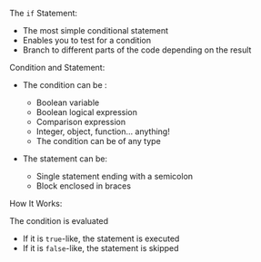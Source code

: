 The `if` Statement:
- The most simple conditional statement
- Enables you to test for a condition
- Branch to different parts of the code depending on the result

Condition and Statement:

- The condition can be :
  - Boolean variable
  - Boolean logical expression
  - Comparison expression
  - Integer, object, function… anything!
  - The condition can be of any type

- The statement can be:
  - Single statement ending with a semicolon
  - Block enclosed in braces

How It Works:

The condition is evaluated
  - If it is `true`-like, the statement is executed
  - If it is `false`-like, the statement is skipped